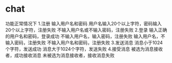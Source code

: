 # chat
功能正常情况下
1.注册
输入用户名和密码 用户名输入20个以上字符，密码输入20个以上字符，注册失败
不输入用户名或不输入密码，注册失败
2.登录
输入正确的用户名和密码，登录成功
不输入用户名，输入密码，注册失败
输入用户名，不输入密码，注册失败
不输入用户名和密码，注册失败
3.发送消息
消息小于1024个字符，发送成功
消息大于1024个字符，发送失败
4.接受消息
被选为消息接收者，成功接收消息
未被选为消息接收者，接收消息失败
